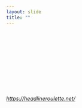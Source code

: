 ```yaml
---
layout: slide
title: ""
---
```


<section>
<iframe class="stretch" frameborder="0" marginheight="0" marginwidth="0" data-src="https://headlineroulette.net/"></iframe>
<h6><a class="external" href="https://headlineroulette.net/">https://headlineroulette.net/</a></h6>
</section>
